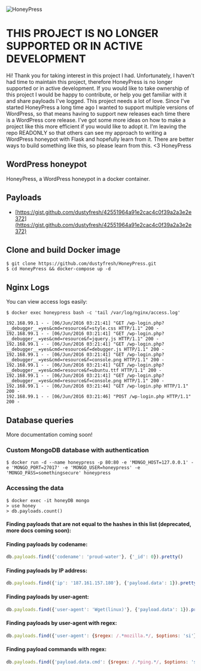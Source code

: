 ![HoneyPress](https://raw.githubusercontent.com/dustyfresh/HoneyPress/master/branding/bee-small.png)

# THIS PROJECT IS NO LONGER SUPPORTED OR IN ACTIVE DEVELOPMENT
Hi! Thank you for taking interest in this project I had. Unfortunately, I haven't had time to maintain this project, therefore HoneyPress is no longer supported or in active development. If you would like to take ownership of this project I would be happy to contribute, or help you get familiar with it and share payloads I've logged. This project needs a lot of love. Since I've started HoneyPress a long time ago I wanted to support multiple versions of WordPress, so that means having to support new releases each time there is a WordPress core release. I've got some more ideas on how to make a project like this more efficient if you would like to adopt it. I'm leaving the repo READONLY so that others can see my approach to writing a WordPress honeypot with Flask and hopefully learn from it.  There are better ways to build something like this, so please learn from this. <3 HoneyPress

## WordPress honeypot
HoneyPress, a WordPress honeypot in a docker container.

## Payloads
- [https://gist.github.com/dustyfresh/42551964a91e2cac4c0f39a2a3e2e372](https://gist.github.com/dustyfresh/42551964a91e2cac4c0f39a2a3e2e372)

## Clone and build Docker image
```
$ git clone https://github.com/dustyfresh/HoneyPress.git
$ cd HoneyPress && docker-compose up -d
```

## Nginx Logs
You can view access logs easily:
```
$ docker exec honeypress bash -c 'tail /var/log/nginx/access.log'

192.168.99.1 - - [06/Jun/2016 03:21:41] "GET /wp-login.php?__debugger__=yes&cmd=resource&f=style.css HTTP/1.1" 200 -
192.168.99.1 - - [06/Jun/2016 03:21:41] "GET /wp-login.php?__debugger__=yes&cmd=resource&f=jquery.js HTTP/1.1" 200 -
192.168.99.1 - - [06/Jun/2016 03:21:41] "GET /wp-login.php?__debugger__=yes&cmd=resource&f=debugger.js HTTP/1.1" 200 -
192.168.99.1 - - [06/Jun/2016 03:21:41] "GET /wp-login.php?__debugger__=yes&cmd=resource&f=console.png HTTP/1.1" 200 -
192.168.99.1 - - [06/Jun/2016 03:21:41] "GET /wp-login.php?__debugger__=yes&cmd=resource&f=ubuntu.ttf HTTP/1.1" 200 -
192.168.99.1 - - [06/Jun/2016 03:21:41] "GET /wp-login.php?__debugger__=yes&cmd=resource&f=console.png HTTP/1.1" 200 -
192.168.99.1 - - [06/Jun/2016 03:21:44] "GET /wp-login.php HTTP/1.1" 200 -
192.168.99.1 - - [06/Jun/2016 03:21:46] "POST /wp-login.php HTTP/1.1" 200 -
```

## Database queries
More documentation coming soon!

### Custom MongoDB database with authentication
```
$ docker run -d --name honeypress -p 80:80 -e 'MONGO_HOST=127.0.0.1' -e 'MONGO_PORT=27017' -e 'MONGO_USER=honeypress' -e 'MONGO_PASS=somethingsecure' honeypress
```

### Accessing the data
```
$ docker exec -it honeyDB mongo
> use honey
> db.payloads.count()
```

#### Finding payloads that are not equal to the hashes in this list (deprecated, more docs coming soon):
#### Finding payloads by codename:
```javascript
db.payloads.find({'codename': 'proud-water'}, {'_id': 0}).pretty()
```

#### Finding payloads by IP address:
```javascript
db.payloads.find({'ip': '187.161.157.180'}, {'payload.data': 1}).pretty()
```

#### Finding payloads by user-agent:
```javascript
db.payloads.find({'user-agent': 'Wget(linux)'}, {'payload.data': 1}).pretty()
```

#### Finding payloads by user-agent with regex:
```javascript
db.payloads.find({'user-agent': {$regex: /.*mozilla.*/, $options: 'si'}}, {'payload.data': 1}).pretty()
```

#### Finding payload commands with regex:
```javascript
db.payloads.find({'payload.data.cmd': {$regex: /.*ping.*/, $options: 'si'}}, {'payload.data': 1}).pretty()
```
